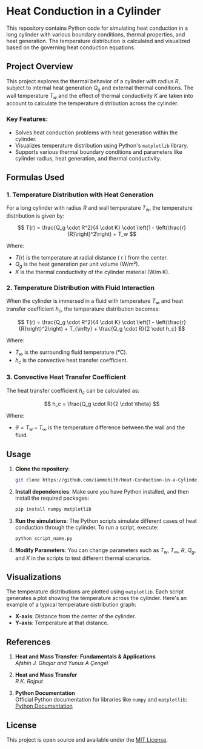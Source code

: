 # Heat Conduction in a Cylinder

This repository contains Python code for simulating heat conduction in a long cylinder with various boundary conditions, thermal properties, and heat generation. The temperature distribution is calculated and visualized based on the governing heat conduction equations.

## Project Overview

This project explores the thermal behavior of a cylinder with radius $R$, subject to internal heat generation $Q_g$ and external thermal conditions. The wall temperature $T_w$ and the effect of thermal conductivity $K$  are taken into account to calculate the temperature distribution across the cylinder.

### Key Features:
- Solves heat conduction problems with heat generation within the cylinder.
- Visualizes temperature distribution using Python's `matplotlib` library.
- Supports various thermal boundary conditions and parameters like cylinder radius, heat generation, and thermal conductivity.

## Formulas Used

### 1. **Temperature Distribution with Heat Generation**

For a long cylinder with radius $R$ and wall temperature $T_w$, the temperature distribution is given by:

$$
T(r) = \frac{Q_g \cdot R^2}{4 \cdot K} \cdot \left(1 - \left(\frac{r}{R}\right)^2\right) + T_w
$$

Where:
- $T(r)$ is the temperature at radial distance \( r \) from the center.
- $Q_g$ is the heat generation per unit volume (W/m³).
- $K$ is the thermal conductivity of the cylinder material (W/m·K).

### 2. **Temperature Distribution with Fluid Interaction**

When the cylinder is immersed in a fluid with temperature $T_{\infty}$ and heat transfer coefficient $h_c$, the temperature distribution becomes:

$$
T(r) = \frac{Q_g \cdot R^2}{4 \cdot K} \cdot \left(1 - \left(\frac{r}{R}\right)^2\right) + T_{\infty} + \frac{Q_g \cdot R}{2 \cdot h_c}
$$

Where:
- $T_{\infty}$ is the surrounding fluid temperature (°C).
- $h_c$ is the convective heat transfer coefficient.

### 3. **Convective Heat Transfer Coefficient**

The heat transfer coefficient $h_c$ can be calculated as:

$$
h_c = \frac{Q_g \cdot R}{2 \cdot \theta}
$$

Where:
- $\theta = T_w - T_{\infty}$ is the temperature difference between the wall and the fluid.

## Usage

1. **Clone the repository**:
   ```bash
   git clone https://github.com/iammohith/Heat-Conduction-in-a-Cylinder.git
   ```

2. **Install dependencies**:
   Make sure you have Python installed, and then install the required packages:
   ```bash
   pip install numpy matplotlib
   ```

3. **Run the simulations**:
   The Python scripts simulate different cases of heat conduction through the cylinder. To run a script, execute:
   ```bash
   python script_name.py
   ```

4. **Modify Parameters**:
   You can change parameters such as $T_w$, $T_{\infty}$, $R$, $Q_g$, and $K$ in the scripts to test different thermal scenarios.

## Visualizations

The temperature distributions are plotted using `matplotlib`. Each script generates a plot showing the temperature across the cylinder. Here's an example of a typical temperature distribution graph:
- **X-axis**: Distance from the center of the cylinder.
- **Y-axis**: Temperature at that distance.

## References

1. **Heat and Mass Transfer: Fundamentals & Applications**  
   *Afshin J. Ghajar and Yunus A Çengel*

2. **Heat and Mass Transfer**  
   *R.K. Rajput*

3. **Python Documentation**  
   Official Python documentation for libraries like `numpy` and `matplotlib`:  
   [Python Documentation](https://docs.python.org/3/)

## License

This project is open source and available under the [MIT License](LICENSE).
